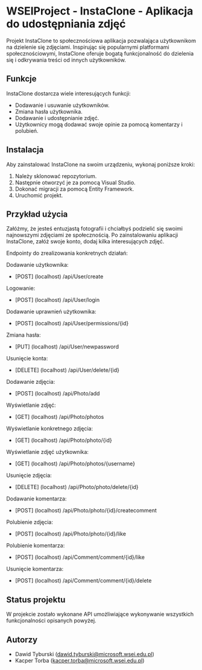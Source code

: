 # WSEIProject - InstaClone - Aplikacja do udostępniania zdjęć

Projekt InstaClone to społecznościowa aplikacja pozwalająca użytkownikom na dzielenie się zdjęciami. Inspirując się popularnymi platformami społecznościowymi, InstaClone oferuje bogatą funkcjonalność do dzielenia się i odkrywania treści od innych użytkowników.

## Funkcje

InstaClone dostarcza wiele interesujących funkcji:

- Dodawanie i usuwanie użytkowników.
- Zmiana hasła użytkownika.
- Dodawanie i udostępnianie zdjęć.
- Użytkownicy mogą dodawać swoje opinie za pomocą komentarzy i polubień.

## Instalacja

Aby zainstalować InstaClone na swoim urządzeniu, wykonaj poniższe kroki:

1. Należy sklonować repozytorium.
2. Następnie otworzyć je za pomocą Visual Studio.
3. Dokonać migracji za pomocą Entity Framework.
4. Uruchomić projekt.

## Przykład użycia

Załóżmy, że jesteś entuzjastą fotografii i chciałbyś podzielić się swoimi najnowszymi zdjęciami ze społecznością. Po zainstalowaniu aplikacji InstaClone, załóż swoje konto, dodaj kilka interesujących zdjęć.

Endpointy do zrealizowania konkretnych działań:

Dodawanie użytkownika:
- [POST] (localhost) /api/User/create

Logowanie:
- [POST] (localhost) /api/User/login

Dodawanie uprawnień użytkownika:
- [POST] (localhost) /api/User/permissions/{id}

Zmiana hasła:
- [PUT] (localhost) /api/User/newpassword

Usunięcie konta:
- [DELETE] (localhost) /api/User/delete/{id}

Dodawanie zdjęcia:
- [POST] (localhost) /api/Photo/add

Wyświetlanie zdjęć:
- [GET] (localhost) /api/Photo/photos

Wyświetlanie konkretnego zdjęcia:
- [GET] (localhost) /api/Photo/photo/{id}

Wyświetlanie zdjęć użytkownika:
- [GET] (localhost) /api/Photo/photos/{username}

Usunięcie zdjęcia:
- [DELETE] (localhost) /api/Photo/photo/delete/{id}

Dodawanie komentarza:
- [POST] (localhost) /api/Photo/photo/{id}/createcomment

Polubienie zdjęcia:
- [POST] (localhost) /api/Photo/photo/{id}/like

Polubienie komentarza:
- [POST] (localhost) /api/Comment/comment/{id}/like

Usunięcie komentarza:
- [POST] (localhost) /api/Comment/comment/{id}/delete

## Status projektu

W projekcie zostało wykonane API umożliwiające wykonywanie wszystkich funkcjonalności opisanych powyżej.

## Autorzy

- Dawid Tyburski (dawid.tyburski@microsoft.wsei.edu.pl)
- Kacper Torba (kacper.torba@microsoft.wsei.edu.pl)
